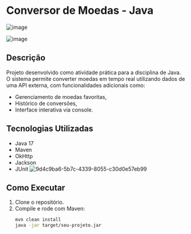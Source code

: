 # Conversor de Moedas - Java


![image](https://github.com/user-attachments/assets/da276142-1db6-4d9e-a8b8-202345876d27)


![image](https://github.com/user-attachments/assets/73f107e6-debb-4dfb-82a7-b3406db23349)

## Descrição
Projeto desenvolvido como atividade prática para a disciplina de Java.  
O sistema permite converter moedas em tempo real utilizando dados de uma API externa, com funcionalidades adicionais como:
- Gerenciamento de moedas favoritas,
- Histórico de conversões,
- Interface interativa via console.

## Tecnologias Utilizadas
- Java 17
- Maven
- OkHttp
- Jackson
- JUnit
![9d4c9ba6-5b7c-4339-8055-c30d0e57eb99](https://github.com/user-attachments/assets/7755610c-ca6d-4401-95a9-5eff1a923b88)

## Como Executar
1. Clone o repositório.
2. Compile e rode com Maven:
   ```bash
   mvn clean install
   java -jar target/seu-projeto.jar
